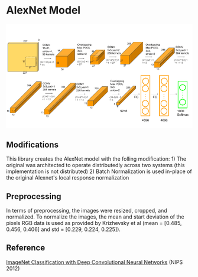 # AlexNet Model

![alt text](./alexnet2.png "AlexNet Archtecture")

## Modifications

This library creates the AlexNet model with the folling modification:
    1) The original was architected to operate distributedly across two systems (this implementation is not distributed)
    2) Batch Normalization is used in-place of the original Alexnet's local response normalization

## Preprocessing

In terms of preprocessing, the images were resized, cropped, and normalized. To normalize the images, the mean and start deviation of the pixels RGB data is used as provided by Krizhevsky et al (mean = [0.485, 0.456, 0.406] and std = [0.229, 0.224, 0.225]).

## Reference

[ImageNet Classification with Deep Convolutional Neural Networks](
https://papers.nips.cc/paper/4824-imagenet-classification-with-deep-convolutional-neural-networks.pdf) (NIPS 2012)
